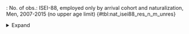 <div class="tabledetails">

|     |
| --- |
: No. of obs.: ISEI-88, employed only by arrival cohort and naturalization, Men, 2007-2015 (no upper age limit) {#tbl:nat_isei88_res_n_m_unres}

<details>
<summary>
Expand
</summary>
<div class="tabwrap">
<table class="scientific medleftstub">
<tr> <td style='text-align: left'></td><td colspan=6 style='text-align:center'><strong>Arrival cohort</strong><td></td></td></tr>
<tr> <td style='text-align: left'></td> <td style='text-align: right'><strong>1964-73</strong></td> <td style='text-align: right'><strong>1974-83</strong></td> <td style='text-align: right'><strong>1984-93</strong></td> <td style='text-align: right'><strong>1994-03</strong></td> <td style='text-align: right'><strong>2004-10</strong></td> <td style='text-align: right'><strong>Total</strong></td> <td style='text-align: right'><strong>N</strong></td></tr>
<tr> <td style='text-align: left'></td> <td style='text-align: right'>n</td> <td style='text-align: right'>n</td> <td style='text-align: right'>n</td> <td style='text-align: right'>n</td> <td style='text-align: right'>n</td> <td style='text-align: right'>n</td> <td style='text-align: right'></td></tr>
<tr> <td style='text-align: left'>Non-naturalized immigrant</td> <td style='text-align: right'>13775</td> <td style='text-align: right'>6607</td> <td style='text-align: right'>14968</td> <td style='text-align: right'>22504</td> <td style='text-align: right'>15582</td> <td style='text-align: right'>73436</td> <td style='text-align: right'>65,387</td></tr>
<tr> <td style='text-align: left'>Naturalized immigrant</td> <td style='text-align: right'>929</td> <td style='text-align: right'>2188</td> <td style='text-align: right'>9676</td> <td style='text-align: right'>7372</td> <td style='text-align: right'>569</td> <td style='text-align: right'>20734</td> <td style='text-align: right'>24,225</td></tr>
<tr> <td style='text-align: left'>Naturalized/recognized Ethnic German</td> <td style='text-align: right'>2140</td> <td style='text-align: right'>3587</td> <td style='text-align: right'>12108</td> <td style='text-align: right'>9856</td> <td style='text-align: right'>1240</td> <td style='text-align: right'>28930</td> <td style='text-align: right'>33,491</td></tr>
<tr> <td style='text-align: left'>Total</td> <td style='text-align: right'>16844</td> <td style='text-align: right'>12382</td> <td style='text-align: right'>36752</td> <td style='text-align: right'>39731</td> <td style='text-align: right'>17391</td> <td style='text-align: right'>123100</td> <td style='text-align: right'>123,103</td></tr>
<tr> <td style='text-align: left'>N</td> <td style='text-align: right'>16,457</td> <td style='text-align: right'>12,883</td> <td style='text-align: right'>38,985</td> <td style='text-align: right'>39,533</td> <td style='text-align: right'>15,245</td> <td style='text-align: right'>123,103</td> <td style='text-align: right'></td></tr>
</table>
</div>
</details>
</div>

